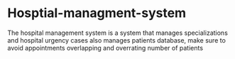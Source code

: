 # Hosptial-managment-system
The hospital management system is a system that manages specializations and hospital urgency cases also manages patients database, make sure to avoid appointments overlapping and overrating number of patients 
